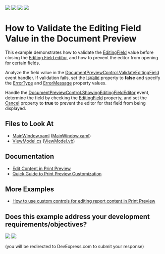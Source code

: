 <!-- default badges list -->
![](https://img.shields.io/endpoint?url=https://codecentral.devexpress.com/api/v1/VersionRange/416267083/23.1.3%2B)
[![](https://img.shields.io/badge/Open_in_DevExpress_Support_Center-FF7200?style=flat-square&logo=DevExpress&logoColor=white)](https://supportcenter.devexpress.com/ticket/details/T1050757)
[![](https://img.shields.io/badge/📖_How_to_use_DevExpress_Examples-e9f6fc?style=flat-square)](https://docs.devexpress.com/GeneralInformation/403183)
[![](https://img.shields.io/badge/💬_Leave_Feedback-feecdd?style=flat-square)](#does-this-example-address-your-development-requirementsobjectives)
<!-- default badges end -->
# How to Validate the Editing Field Value in the Document Preview

This example demonstrates how to validate the [EditingField](https://docs.devexpress.com/CoreLibraries/DevExpress.XtraPrinting.EditingField) value before closing the [Editing Field editor](https://docs.devexpress.com/XtraReports/119221/wpf-reporting/wpf-reporting-document-preview/gui/document-preview-interactivity#content-editing), and how to prevent the editor from opening for certain fields.

Analyze the field value in the [DocumentPreviewControl.ValidateEditingField](https://docs.devexpress.com/WPF/DevExpress.Xpf.Printing.DocumentPreviewControl.ValidateEditingField) event handler. If validation fails, set the [IsValid](https://docs.devexpress.com/WPF/DevExpress.Xpf.Printing.EditingFieldValidationEventArgs.IsValid) property to **false** and specify the [ErrorType](https://docs.devexpress.com/WPF/DevExpress.Xpf.Printing.EditingFieldValidationEventArgs.ErrorType) and [ErrorMessage](https://docs.devexpress.com/WPF/DevExpress.Xpf.Printing.EditingFieldValidationEventArgs.ErrorMessage) property values.

Handle the [DocumentPreviewControl.ShowingEditingFieldEditor](https://docs.devexpress.com/WPF/DevExpress.Xpf.Printing.DocumentPreviewControl.ShowingEditingFieldEditor) event, determine the field by checking the [EditingField](https://docs.devexpress.com/WPF/DevExpress.Xpf.Printing.ShowingEditingFieldEditorEventArgs.EditingField) property, and set the [Cancel](https://docs.devexpress.com/WPF/DevExpress.Xpf.Printing.ShowingEditingFieldEditorEventArgs.Cancel) property to **true** to prevent the editor for that field from being displayed.


<!-- default file list -->
## Files to Look At

- [MainWindow.xaml](./CS/MainWindow.xaml) ([MainWindow.xaml](./VB/MainWindow.xaml))
- [ViewModel.cs](./CS/ViewModel.cs) ([ViewModel.vb](./VB/ViewModel.vb))

<!-- default file list end -->

## Documentation

- [Edit Content in Print Preview](https://docs.devexpress.com/XtraReports/117343/detailed-guide-to-devexpress-reporting/provide-interactivity/edit-content-in-print-preview)
- [Quick Guide to Print Preview Customization](https://docs.devexpress.com/XtraReports/119228/wpf-reporting/wpf-reporting-document-preview/api-and-customization/quick-guide-to-print-preview-customization)

## More Examples

- [How to use custom controls for editing report content in Print Preview](https://github.com/DevExpress-Examples/Reporting_how-to-use-custom-controls-for-editing-report-content-in-print-preview-t456791)
<!-- feedback -->
## Does this example address your development requirements/objectives?

[<img src="https://www.devexpress.com/support/examples/i/yes-button.svg"/>](https://www.devexpress.com/support/examples/survey.xml?utm_source=github&utm_campaign=reporting-wpf-mvvm-how-to-validate-editing-fields&~~~was_helpful=yes) [<img src="https://www.devexpress.com/support/examples/i/no-button.svg"/>](https://www.devexpress.com/support/examples/survey.xml?utm_source=github&utm_campaign=reporting-wpf-mvvm-how-to-validate-editing-fields&~~~was_helpful=no)

(you will be redirected to DevExpress.com to submit your response)
<!-- feedback end -->
